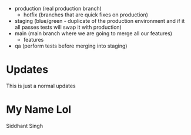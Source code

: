 - production (real production branch)
	- hotfix (branches that are quick fixes on production)
- staging (blue/green - duplicate of the production environment and if it all passes tests will swap it with production)
- main (main branch where we are going to merge all our features)
	- features
- qa (perform tests before merging into staging)

# Updates
This is just a normal updates

# My Name Lol
Siddhant Singh
